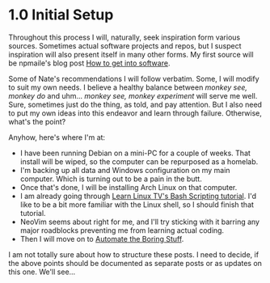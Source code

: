 # 1.0 Initial Setup
Throughout this process I will, naturally, seek inspiration form various sources. Sometimes actual software projects and repos, but I suspect inspiration will also present itself in many other forms.
My first source will be npmaile's blog post [How to get into software](https://github.com/npmaile/blog/blob/main/posts/2.%20How%20to%20get%20into%20software.md).

Some of Nate's recommendations I will follow verbatim. Some, I will modify to suit my own needs. 
I believe a healthy balance between *monkey see, monkey do* and uhm... *monkey see, monkey experiment* will serve me well. Sure, sometimes just do the thing, as told, and pay attention. But I also need to put my own ideas into this endeavor and learn through failure.
Otherwise, what's the point?

Anyhow, here's where I'm at:
- I have been running Debian on a mini-PC for a couple of weeks. That install will be wiped, so the computer can be repurposed as a homelab.
- I'm backing up all data and Windows configuration on my main computer. Which is turning out to be a pain in the butt.
- Once that's done, I will be installing Arch Linux on that computer.
- I am already going through [Learn Linux TV's Bash Scripting tutorial](https://youtu.be/2733cRPudvI?si=9q1dN5ho2ijCFg2f). I'd like to be a bit more familiar with the Linux shell, so I should finish that tutorial.
- NeoVim seems about right for me, and I'll try sticking with it barring any major roadblocks preventing me from learning actual coding.
- Then I will move on to [Automate the Boring Stuff](https://automatetheboringstuff.com/).

I am not totally sure about how to structure these posts. I need to decide, if the above points should be documented as separate posts or as updates on this one.
We'll see...
